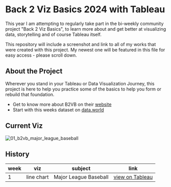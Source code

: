 # Back 2 Viz Basics 2024 with Tableau

This year I am attempting to regularly take part in the bi-weekly community project "Back 2 Viz Basics", to learn more about and get better at visualizing data, storytelling and of course Tableau itself.

This repository will include a screenshot and link to all of my works that were created with this project. My newest one will be featured in this file for easy access - please scroll down.

## About the Project
Wherever you stand in your Tableau or Data Visualization Journey, this project is here to help you practice some of the basics to help you form or rebuild that foundation.

- Get to know more about B2VB on their [website](https://www.thetableaustudentguide.com/vizbasics)
- Start with this weeks dataset on [data.world](https://data.world/back2vizbasics)

## Current Viz
![01_b2vb_major_league_baseball](https://github.com/annapuu/tableau-back2vizbasics-2024/assets/149669892/fa2ccb2c-c2d7-44df-8146-2965764a026b)


## History
| week | viz | subject | link |
| ---- | --- | --------| ---- |
| 1 | line chart | Major League Baseball | [view on Tableau](https://public.tableau.com/views/MajorLeagueBaseballPlayerSalaries/Dashboard1?:language=en-US&:display_count=n&:origin=viz_share_link) |
